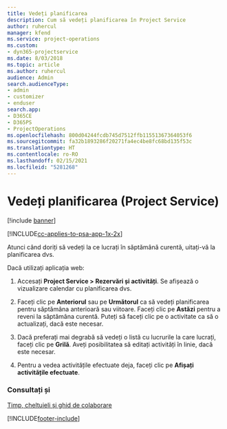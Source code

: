 ```yaml
---
title: Vedeți planificarea
description: Cum să vedeți planificarea în Project Service
author: ruhercul
manager: kfend
ms.service: project-operations
ms.custom:
- dyn365-projectservice
ms.date: 8/03/2018
ms.topic: article
ms.author: ruhercul
audience: Admin
search.audienceType:
- admin
- customizer
- enduser
search.app:
- D365CE
- D365PS
- ProjectOperations
ms.openlocfilehash: 800d04244fcdb745d7512ffb11551367364053f6
ms.sourcegitcommit: fa32b1893286f20271fa4ec4be8fc68bd135f53c
ms.translationtype: HT
ms.contentlocale: ro-RO
ms.lasthandoff: 02/15/2021
ms.locfileid: "5281268"
---
```

# <a name="view-your-schedule-project-service"></a>Vedeți planificarea (Project Service)

[!include [banner](../includes/psa-now-project-operations.md)]

[!INCLUDE[cc-applies-to-psa-app-1x-2x](../includes/cc-applies-to-psa-app-1x-2x.md)]

Atunci când doriți să vedeți la ce lucrați în săptămână curentă, uitați-vă la planificarea dvs.  
  
 Dacă utilizați aplicația web:  
  
1.  Accesați **Project Service > Rezervări și activități**. Se afișează o vizualizare calendar cu planificarea dvs.  
  
2.  Faceți clic pe **Anteriorul** sau pe **Următorul** ca să vedeți planificarea pentru săptămâna anterioară sau viitoare. Faceți clic pe **Astăzi** pentru a reveni la săptămâna curentă. Puteți să faceți clic pe o activitate ca să o actualizați, dacă este necesar.  
  
3.  Dacă preferați mai degrabă să vedeți o listă cu lucrurile la care lucrați, faceți clic pe **Grilă**. Aveți posibilitatea să editați activități în linie, dacă este necesar.  
  
4.  Pentru a vedea activitățile efectuate deja, faceți clic pe **Afișați activitățile efectuate**.  
  
### <a name="see-also"></a>Consultați și  
 [Timp, cheltuieli și ghid de colaborare](../psa/time-expense-collaboration-guide.md)


[!INCLUDE[footer-include](../includes/footer-banner.md)]
